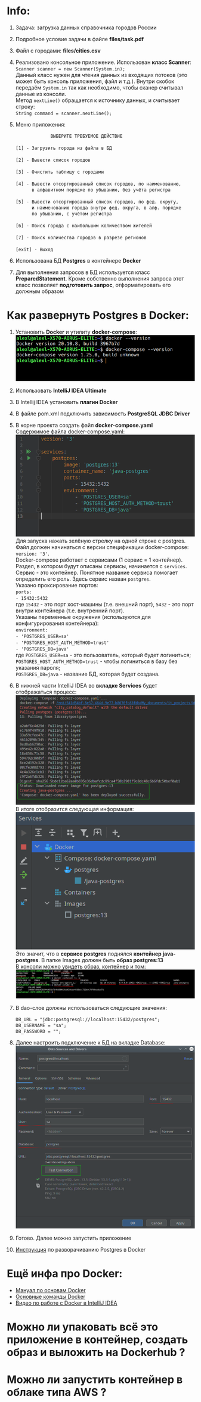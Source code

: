 # Info:
1. Задача: загрузка данных справочника городов России
2. Подробное условие задачи в файле **files/task.pdf**
3. Файл с городами: **files/cities.csv**
4. Реализовано консольное приложение. Использован **класс Scanner**:  
`Scanner scanner = new Scanner(System.in);`  
Данный класс нужен для чтения данных из входящих потоков (это может быть консоль приложения, файл и т.д.). 
Внутри скобок передаём `System.in` так как необходимо, чтобы сканер считывал данные из консоли.  
Метод `nextLine()` обращается к источнику данных, и считывает строку:  
`String command = scanner.nextLine();`
5. Меню приложения:

                    ВЫБЕРИТЕ ТРЕБУЕМОЕ ДЕЙСТВИЕ                      
                                                                     
       [1] - Загрузить города из файла в БД                          
                                                                     
       [2] - Вывести список городов                                  
                                                                     
       [3] - Очистить таблицу с городами                             
                                                                     
       [4] - Вывести отсортированный список городов, по наименованию,
             в алфавитном порядке по убыванию, без учёта регистра    
                                                                     
       [5] - Вывести отсортированный список городов, по фед. округу, 
             и наименованию города внутри фед. округа, в алф. порядке
             по убыванию, с учётом регистра                          
                                                                     
       [6] - Поиск города с наибольшим количеством жителей           
                                                                     
       [7] - Поиск количества городов в разрезе регионов             
                                                                     
       [exit] - Выход     

6. Использована БД **Postgres** в контейнере **Docker**
7. Для выполнения запросов в БД используется класс **PreparedStatement**. Кроме собственно выполнения запроса 
этот класс позволяет **подготовить запрос**, отформатировать его должным образом

# Как развернуть Postgres в Docker:
1. Установить **Docker** и утилиту **docker-compose**:  
![](https://github.com/aleksey-nsk/city_catalog/blob/main/screenshots/00_docker_and_compose.png)  
2. Использовать **IntelliJ IDEA Ultimate**
3. В Intellij IDEA установить **плагин Docker**
4. В файле pom.xml подключить зависимость **PostgreSQL JDBC Driver**
5. В корне проекта создать файл **docker-compose.yaml**  
Содержимое файла docker-compose.yaml:  
![](https://github.com/aleksey-nsk/city_catalog/blob/main/screenshots/01_file_docker_compose.png)  
Для запуска нажать зелёную стрелку на одной строке с postgres.  
Файл должен начинаться с версии спецификации docker-compose: `version: '3'`.  
Docker-compose работает с сервисами (1 сервис = 1 контейнер). Раздел, в котором будут описаны сервисы,
начинается с `services`.  
Сервис - это контейнер. Понятное название сервиса помогает определить его роль. Здесь сервис
назван `postgres`.  
Указано проксирование портов:  
`ports:`  
`- 15432:5432`  
где `15432` - это порт хост-машины (т.е. внешний порт), `5432` - это порт внутри контейнера (т.е. внутренний порт).  
Указаны переменные окружения (используются для конфигурирования контейнера):  
`environment:`  
`- 'POSTGRES_USER=sa'`  
`- 'POSTGRES_HOST_AUTH_METHOD=trust'`  
`- 'POSTGRES_DB=java'`  
где `POSTGRES_USER=sa` - это пользователь, который будет логиниться;  
`POSTGRES_HOST_AUTH_METHOD=trust` - чтобы логиниться в базу без указания пароля;  
`POSTGRES_DB=java` - название БД, которая будет создана.
6. В нижней части IntelliJ IDEA во **вкладке Services** будет отображаться процесс:  
![](https://github.com/aleksey-nsk/city_catalog/blob/main/screenshots/02_start_docker.png)  
В итоге отобразится следующая информация:  
![](https://github.com/aleksey-nsk/city_catalog/blob/main/screenshots/03_docker_running.png)  
Это значит, что в **сервисе postgres** поднялся **контейнер java-postgres**. В папке Images должен быть **образ postgres:13**  
В консоли можно увидеть образ, контейнер и том:  
![](https://github.com/aleksey-nsk/city_catalog/blob/main/screenshots/04_image_container_volume.png)   
7. В dao-слое должны использоваться следующие значения:

       DB_URL = "jdbc:postgresql://localhost:15432/postgres";
       DB_USERNAME = "sa";
       DB_PASSWORD = "";

8. Далее настроить подключение к БД на вкладке Database:  
![](https://github.com/aleksey-nsk/city_catalog/blob/main/screenshots/05_data_source.png)  
9. Готово. Далее можно запустить приложение
10. [Инструкция](https://javarush.ru/groups/posts/3688-kak-razvernutjh-postgres-v-docker-i-podkljuchitjh-ee-k-spring-boot-prilozheniju) по разворачиванию Postgres в Docker

# Ещё инфа про Docker:
- [Мануал по основам Docker](https://habr.com/ru/company/ruvds/blog/438796/)
- [Основные команды Docker](https://timeweb.com/ru/community/articles/osnovnye-komandy-docker)
- [Видео по работе с Docker в IntelliJ IDEA](https://www.youtube.com/watch?v=ck6xQqSOlpw)

# Можно ли упаковать всё это приложение в контейнер, создать образ и выложить на Dockerhub ?

# Можно ли запустить контейнер в облаке типа AWS ?
